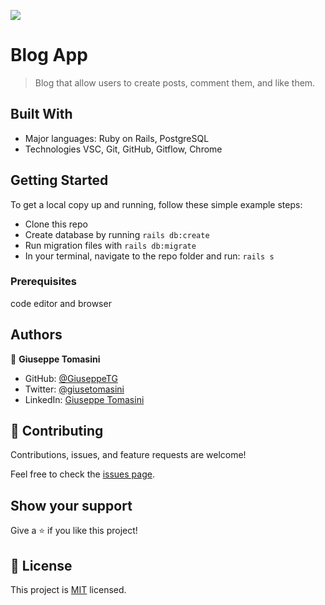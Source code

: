 ![](https://img.shields.io/badge/Microverse-blueviolet)

# Blog App

> Blog that allow users to create posts, comment them, and like them.

## Built With

- Major languages: Ruby on Rails, PostgreSQL
- Technologies VSC, Git, GitHub, Gitflow, Chrome

## Getting Started

To get a local copy up and running, follow these simple example steps:

- Clone this repo
- Create database by running `rails db:create`
- Run migration files with `rails db:migrate`
- In your terminal, navigate to the repo folder and run: `rails s`

### Prerequisites
code editor and browser

## Authors

👤 **Giuseppe Tomasini**

- GitHub: [@GiuseppeTG](https://github.com/GiuseppeTG)
- Twitter: [@giusetomasini](https://twitter.com/giusetomasini)
- LinkedIn: [Giuseppe Tomasini](https://www.linkedin.com/in/giuseppe-tomasini-67ba101a8/)

## 🤝 Contributing

Contributions, issues, and feature requests are welcome!

Feel free to check the [issues page](../../issues/).

## Show your support

Give a ⭐️ if you like this project!

## 📝 License

This project is [MIT](./MIT.md) licensed.
